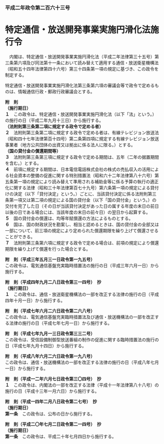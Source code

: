 ### 平成二年政令第二百六十三号  
# 特定通信・放送開発事業実施円滑化法施行令  
　内閣は、特定通信・放送開発事業実施円滑化法（平成二年法律第三十五号）第三条第六項及び同法第十一条において読み替えて適用する通信・放送衛星機構法（昭和五十四年法律第四十六号）第三十四条第一項の規定に基づき、この政令を制定する。  
  
特定通信・放送開発事業実施円滑化法第三条第六項の審議会等で政令で定めるものは、情報通信行政・郵政行政審議会とする。  
  
**附　則**  
**（施行期日）**  
**１**　この政令は、特定通信・放送開発事業実施円滑化法（以下「法」という。）の施行の日（平成二年九月十三日）から施行する。  
**（法附則第三条第二項に規定する政令で定める者）**  
**２**　法附則第三条第二項に規定する政令で定める者は、有線テレビジョン放送法（昭和四十七年法律第百十四号）第二条第四項に規定する有線テレビジョン放送事業者（地方公共団体の出資又は拠出に係る法人に限る。）とする。  
**（国の貸付金の償還期間等）**  
**３**　法附則第三条第三項に規定する政令で定める期間は、五年（二年の据置期間を含む。）とする。  
**４**　前項に規定する期間は、日本電信電話株式会社の株式の売払収入の活用による社会資本の整備の促進に関する特別措置法（昭和六十二年法律第八十六号）第五条第一項の規定により読み替えて準用される補助金等に係る予算の執行の適正化に関する法律（昭和三十年法律第百七十九号）第六条第一項の規定による貸付けの決定（以下「貸付決定」という。）ごとに、当該貸付決定に係る法附則第三条第一項又は第二項の規定による国の貸付金（以下「国の貸付金」という。）の交付を完了した日（その日が当該貸付決定があった日の属する年度の末日の前日以後の日である場合には、当該年度の末日の前々日）の翌日から起算する。  
**５**　国の貸付金の償還は、均等年賦償還の方法によるものとする。  
**６**　国は、国の財政状況を勘案し、相当と認めるときは、国の貸付金の全部又は一部について、前三項の規定により定められた償還期限を繰り上げて償還させることができる。  
**７**　法附則第三条第六項に規定する政令で定める場合は、前項の規定により償還期限を繰り上げて償還を行った場合とする。  
  
**附　則（平成三年五月三一日政令第一九五号）**  
この政令は、電気通信基盤充実臨時措置法の施行の日（平成三年六月一日）から施行する。  
  
**附　則（平成四年九月二八日政令第三一四号）　抄**  
**（施行期日）**  
**１**　この政令は、通信・放送衛星機構法の一部を改正する法律の施行の日（平成四年十月一日）から施行する。  
  
**附　則（平成七年六月二六日政令第二六八号）**  
この政令は、電気通信基盤充実臨時措置法及び通信・放送機構法の一部を改正する法律の施行の日（平成七年七月一日）から施行する。  
  
**附　則（平成七年九月一三日政令第三三二号）**  
この政令は、受信設備制御型放送番組の制作の促進に関する臨時措置法の施行の日（平成七年九月十四日）から施行する。  
  
**附　則（平成八年六月二六日政令第一九八号）**  
この政令は、通信・放送機構法の一部を改正する法律の施行の日（平成八年七月一日）から施行する。  
  
**附　則（平成一二年六月七日政令第三〇四号）　抄**  
**１**　この政令は、内閣法の一部を改正する法律（平成十一年法律第八十八号）の施行の日（平成十三年一月六日）から施行する。  
  
**附　則（平成一四年二月八日政令第二七号）　抄**  
**（施行期日）**  
**第一条**　この政令は、公布の日から施行する。  
  
**附　則（平成二〇年七月二日政令第二一四号）　抄**  
**（施行期日）**  
**第一条**　この政令は、平成二十年七月四日から施行する。  
  

